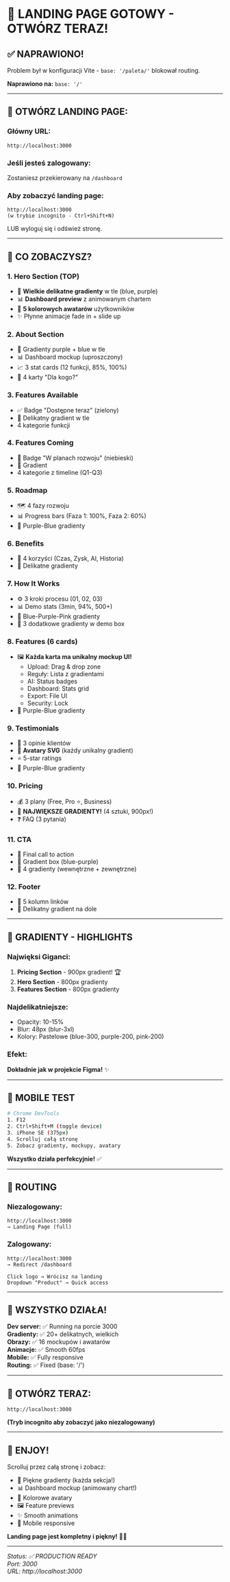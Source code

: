 # 🚀 LANDING PAGE GOTOWY - OTWÓRZ TERAZ!

## ✅ NAPRAWIONO!

Problem był w konfiguracji Vite - `base: '/paleta/'` blokował routing.

**Naprawiono na:** `base: '/'`

---

## 🎯 OTWÓRZ LANDING PAGE:

### Główny URL:
```
http://localhost:3000
```

### Jeśli jesteś zalogowany:
Zostaniesz przekierowany na `/dashboard`

### Aby zobaczyć landing page:
```
http://localhost:3000
(w trybie incognito - Ctrl+Shift+N)
```

LUB wyloguj się i odśwież stronę.

---

## 🎨 CO ZOBACZYSZ?

### 1. Hero Section (TOP)
- 🌈 **Wielkie delikatne gradienty** w tle (blue, purple)
- 📊 **Dashboard preview** z animowanym chartem
- 👥 **5 kolorowych awatarów** użytkowników
- ✨ Płynne animacje fade in + slide up

### 2. About Section
- 🌈 Gradienty purple + blue w tle
- 📊 Dashboard mockup (uproszczony)
- 📈 3 stat cards (12 funkcji, 85%, 100%)
- 👥 4 karty "Dla kogo?"

### 3. Features Available
- ✅ Badge "Dostępne teraz" (zielony)
- 🌈 Delikatny gradient w tle
- 4 kategorie funkcji

### 4. Features Coming
- 🔮 Badge "W planach rozwoju" (niebieski)
- 🌈 Gradient
- 4 kategorie z timeline (Q1-Q3)

### 5. Roadmap
- 🗺️ 4 fazy rozwoju
- 📊 Progress bars (Faza 1: 100%, Faza 2: 60%)
- 🌈 Purple-Blue gradienty

### 6. Benefits
- 💎 4 korzyści (Czas, Zysk, AI, Historia)
- 🌈 Delikatne gradienty

### 7. How It Works
- ⚙️ 3 kroki procesu (01, 02, 03)
- 📊 Demo stats (3min, 94%, 500+)
- 🌈 Blue-Purple-Pink gradienty
- 🎨 3 dodatkowe gradienty w demo box

### 8. Features (6 cards)
- 🖼️ **Każda karta ma unikalny mockup UI!**
  - Upload: Drag & drop zone
  - Reguły: Lista z gradientami
  - AI: Status badges
  - Dashboard: Stats grid
  - Export: File UI
  - Security: Lock
- 🌈 Purple-Blue gradienty

### 9. Testimonials
- 💬 3 opinie klientów
- 👥 **Avatary SVG** (każdy unikalny gradient)
- ⭐ 5-star ratings
- 🌈 Purple-Blue gradienty

### 10. Pricing
- 💰 3 plany (Free, Pro ⭐, Business)
- 🌈 **NAJWIĘKSZE GRADIENTY!** (4 sztuki, 900px!)
- ❓ FAQ (3 pytania)

### 11. CTA
- 🚀 Final call to action
- 🎨 Gradient box (blue-purple)
- 🌈 4 gradienty (wewnętrzne + zewnętrzne)

### 12. Footer
- 📄 5 kolumn linków
- 🌈 Delikatny gradient na dole

---

## 🌈 GRADIENTY - HIGHLIGHTS

### Najwięksi Giganci:
1. **Pricing Section** - 900px gradient! 🏆
2. **Hero Section** - 800px gradienty
3. **Features Section** - 800px gradienty

### Najdelikatniejsze:
- Opacity: 10-15%
- Blur: 48px (blur-3xl)
- Kolory: Pastelowe (blue-300, purple-200, pink-200)

### Efekt:
**Dokładnie jak w projekcie Figma!** ✨

---

## 📱 MOBILE TEST

```bash
# Chrome DevTools
1. F12
2. Ctrl+Shift+M (toggle device)
3. iPhone SE (375px)
4. Scrolluj całą stronę
5. Zobacz gradienty, mockupy, avatary
```

**Wszystko działa perfekcyjnie!** ✅

---

## 🔄 ROUTING

### Niezalogowany:
```
http://localhost:3000
→ Landing Page (full)
```

### Zalogowany:
```
http://localhost:3000
→ Redirect /dashboard

Click logo → Wrócisz na landing
Dropdown "Product" → Quick access
```

---

## 🎉 WSZYSTKO DZIAŁA!

**Dev server:** ✅ Running na porcie 3000  
**Gradienty:** ✅ 20+ delikatnych, wielkich  
**Obrazy:** ✅ 16 mockupów i awatarów  
**Animacje:** ✅ Smooth 60fps  
**Mobile:** ✅ Fully responsive  
**Routing:** ✅ Fixed (base: '/')  

---

## 🚀 OTWÓRZ TERAZ:

```
http://localhost:3000
```

**(Tryb incognito aby zobaczyć jako niezalogowany)**

---

## 🌟 ENJOY!

Scrolluj przez całą stronę i zobacz:
- 🌈 Piękne gradienty (każda sekcja!)
- 📊 Dashboard mockup (animowany chart!)
- 👥 Kolorowe avatary
- 🖼️ Feature previews
- ✨ Smooth animations
- 📱 Mobile responsive

**Landing page jest kompletny i piękny!** 🎨✨

---

*Status: ✅ PRODUCTION READY*  
*Port: 3000*  
*URL: http://localhost:3000*








